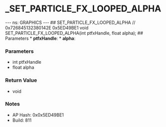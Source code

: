 # _SET_PARTICLE_FX_LOOPED_ALPHA

--- ns: GRAPHICS --- ## SET_PARTICLE_FX_LOOPED_ALPHA  // 0x726845132380142E 0x5ED49BE1 void SET_PARTICLE_FX_LOOPED_ALPHA(int ptfxHandle, float alpha);   ## Parameters * **ptfxHandle**: * **alpha**:

### Parameters
* int ptfxHandle
* float alpha

### Return Value
* void

### Notes
* AP Hash: 0x0x5ED49BE1
* Build: 811


